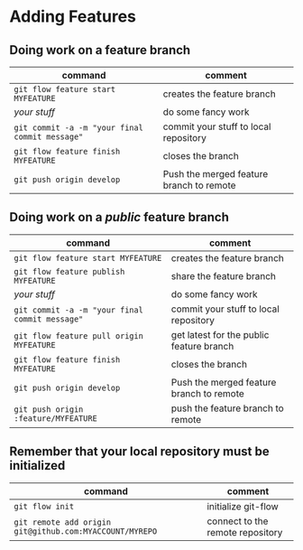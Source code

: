 # Adding Features



## Doing work on a feature branch

command | comment
--------|-----
`git flow feature start MYFEATURE` | creates the feature branch
_your stuff_ | do some fancy work
`git commit -a -m "your final commit message"` | commit your stuff to local repository
`git flow feature finish MYFEATURE` | closes the branch
`git push origin develop` | Push the merged feature branch to remote



## Doing work on a _public_ feature branch

command | comment
--------|-----
`git flow feature start MYFEATURE` | creates the feature branch
`git flow feature publish MYFEATURE` | share the feature branch
_your stuff_ | do some fancy work
`git commit -a -m "your final commit message"` | commit your stuff to local repository
`git flow feature pull origin MYFEATURE` | get latest for the public feature branch
`git flow feature finish MYFEATURE` | closes the branch
`git push origin develop` | Push the merged feature branch to remote
`git push origin :feature/MYFEATURE` | push the feature branch to remote



## Remember that your local repository must be initialized

command | comment
--------|-----
`git flow init` | initialize git-flow
`git remote add origin git@github.com:MYACCOUNT/MYREPO` | connect to the remote repository